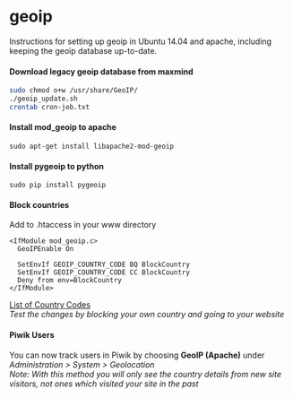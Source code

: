 # geoip
Instructions for setting up geoip in Ubuntu 14.04 and apache, including keeping the geoip database up-to-date.

#### Download legacy geoip database from maxmind
```bash
sudo chmod o+w /usr/share/GeoIP/
./geoip_update.sh
crontab cron-job.txt
```
#### Install mod_geoip to apache
```
sudo apt-get install libapache2-mod-geoip
```
#### Install pygeoip to python
```
sudo pip install pygeoip
```
#### Block countries
Add to .htaccess in your www directory
```
<IfModule mod_geoip.c>
  GeoIPEnable On

  SetEnvIf GEOIP_COUNTRY_CODE BQ BlockCountry
  SetEnvIf GEOIP_COUNTRY_CODE CC BlockCountry
  Deny from env=BlockCountry
</IfModule>
```
<a href='http://dev.maxmind.com/geoip/legacy/codes/iso3166/'>List of Country Codes</a><br/>
<i>Test the changes by blocking your own country and going to your website</i>

#### Piwik Users
You can now track users in Piwik by choosing <b>GeoIP (Apache)</b> under <i>Administration > System > Geolocation</i><br/>
<i>Note: With this method you will only see the country details from new site visitors, not ones which visited your site in the past</i>
